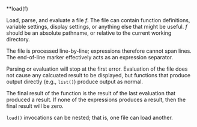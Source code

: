 **load(f)

Load, parse, and evaluate a file _f_. The file can contain function
definitions, variable settings, display settings, or anything else that
might be useful. _f_ should be an absolute pathname, or relative to the
current working directory. 

The file is processed line-by-line; expressions therefore cannot
span lines. The end-of-line marker effectively acts as an expression
separator. 

Parsing or evaluation will stop at the first
error. Evaluation of the file does not cause any calcuated result to
be displayed, but functions that produce output directly (e.g.,
`list()`) produce output as normal.
 
The final result of the function is the
result of the last evaluation that produced a result. If none of the
expressions produces a result, then the final result will be zero.

`load()` invocations can be nested; that is, one file can load another.
